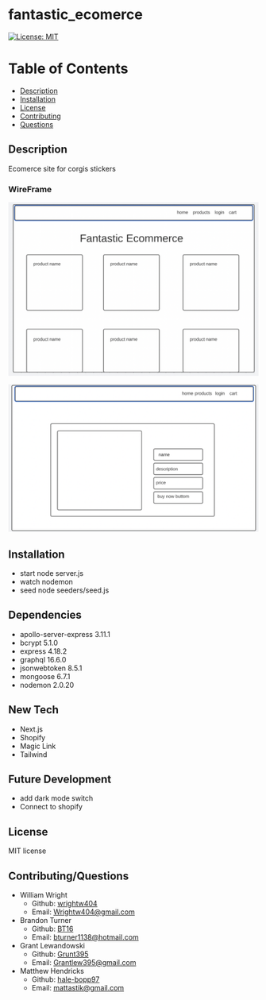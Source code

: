 # fantastic_ecomerce

[![License: MIT](https://img.shields.io/badge/License-MIT-blue.svg)](https://opensource.org/licenses/MIT)

# Table of Contents 
* [Description](#description) 
* [Installation](#installation)
* [License](#license)
* [Contributing](#contributing)
* [Questions](#questions)
        
## Description 
Ecomerce site for corgis stickers
### WireFrame 
![cards](https://raw.githubusercontent.com/hale-bopp97/fantastic_ecomerce/77e1fc2710ada47aea7680d276dac4fed5f5aa2a/assets/Screen%20Shot%202022-11-04%20at%201.17.39%20PM.png)

![single_item](https://raw.githubusercontent.com/hale-bopp97/fantastic_ecomerce/77e1fc2710ada47aea7680d276dac4fed5f5aa2a/assets/Screen%20Shot%202022-11-04%20at%201.18.27%20PM.png)

## Installation
* start node server.js  
* watch nodemon  
* seed node seeders/seed.js 

## Dependencies
* apollo-server-express 3.11.1  
* bcrypt 5.1.0  
* express 4.18.2  
* graphql 16.6.0  
* jsonwebtoken 8.5.1  
* mongoose 6.7.1  
* nodemon 2.0.20  

## New Tech 
* Next.js
* Shopify
* Magic Link
* Tailwind
## Future Development
* add dark mode switch 
* Connect to shopify
## License 
MIT license 

## Contributing/Questions
* William Wright
  * Github: <a href="https://github.com/wrightw404">wrightw404</a>
  * Email: <a href="mailto:Wrightw404@gmail.com">Wrightw404@gmail.com</a>
* Brandon Turner
  * Github: <a href="https://github.com/BT616">BT16</a>
  * Email: <a href="mailto:bturner1138@hotmail.com">bturner1138@hotmail.com</a>
* Grant Lewandowski
  * Github: <a href="https://github.com/Grunt395">Grunt395</a>
  * Email: <a href="mailto:Grantlew395@gmail.com">Grantlew395@gmail.com</a>
* Matthew Hendricks
  * Github: <a href="https://github.com/hale-bopp97">hale-bopp97</a>
  * Email: <a href="mattastik@gmail.com">mattastik@gmail.com</a>

